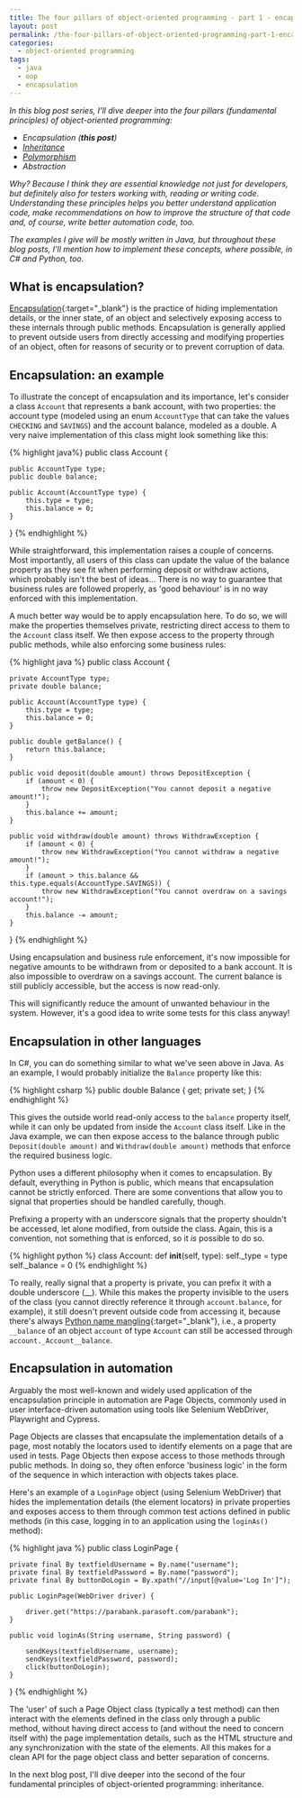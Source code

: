```yaml
---
title: The four pillars of object-oriented programming - part 1 - encapsulation
layout: post
permalink: /the-four-pillars-of-object-oriented-programming-part-1-encapsulation/
categories:
  - object-oriented programming
tags:
  - java
  - oop
  - encapsulation
---
```

_In this blog post series, I'll dive deeper into the four pillars (fundamental principles) of object-oriented programming:_

* _Encapsulation (**this post**)_
* _[Inheritance](/the-four-pillars-of-object-oriented-programming-part-2-inheritance/)_
* _[Polymorphism](/the-four-pillars-of-object-oriented-programming-part-3-polymorphism/)_
* _Abstraction_

_Why? Because I think they are essential knowledge not just for developers, but definitely also for testers working with, reading or writing code. Understanding these principles helps you better understand application code, make recommendations on how to improve the structure of that code and, of course, write better automation code, too._

_The examples I give will be mostly written in Java, but throughout these blog posts, I'll mention how to implement these concepts, where possible, in C# and Python, too._

## What is encapsulation?
[Encapsulation](https://en.wikipedia.org/wiki/Encapsulation_(computer_programming)){:target="_blank"} is the practice of hiding implementation details, or the inner state, of an object and selectively exposing access to these internals through public methods. Encapsulation is generally applied to prevent outside users from directly accessing and modifying properties of an object, often for reasons of security or to prevent corruption of data.

## Encapsulation: an example
To illustrate the concept of encapsulation and its importance, let's consider a class `Account` that represents a bank account, with two properties: the account type (modeled using an enum `AccountType` that can take the values `CHECKING` and `SAVINGS`) and the account balance, modeled as a double. A very naive implementation of this class might look something like this:

{% highlight java%}
public class Account {

    public AccountType type;
    public double balance;
    
    public Account(AccountType type) {
        this.type = type;
        this.balance = 0;
    }
}
{% endhighlight %}

While straightforward, this implementation raises a couple of concerns. Most importantly, all users of this class can update the value of the balance property as they see fit when performing deposit or withdraw actions, which probably isn't the best of ideas... There is no way to guarantee that business rules are followed properly, as 'good behaviour' is in no way enforced with this implementation.

A much better way would be to apply encapsulation here. To do so, we will make the properties themselves private, restricting direct access to them to the `Account` class itself. We then expose access to the property through public methods, while also enforcing some business rules:

{% highlight java %}
public class Account {

    private AccountType type;
    private double balance;

    public Account(AccountType type) {
        this.type = type;
        this.balance = 0;
    }

    public double getBalance() {
        return this.balance;
    }
    
    public void deposit(double amount) throws DepositException {
        if (amount < 0) {
            throw new DepositException("You cannot deposit a negative amount!");
        }
        this.balance += amount;
    }
    
    public void withdraw(double amount) throws WithdrawException {
        if (amount < 0) {
            throw new WithdrawException("You cannot withdraw a negative amount!");
        }
        if (amount > this.balance && this.type.equals(AccountType.SAVINGS)) {
            throw new WithdrawException("You cannot overdraw on a savings account!");
        }
        this.balance -= amount;
    }
}
{% endhighlight %}

Using encapsulation and business rule enforcement, it's now impossible for negative amounts to be withdrawn from or deposited to a bank account. It is also impossible to overdraw on a savings account. The current balance is still publicly accessible, but the access is now read-only.

This will significantly reduce the amount of unwanted behaviour in the system. However, it's a good idea to write some tests for this class anyway!

## Encapsulation in other languages
In C#, you can do something similar to what we've seen above in Java. As an example, I would probably initialize the `Balance` property like this:

{% highlight csharp %}
public double Balance { get; private set; }
{% endhighlight %}

This gives the outside world read-only access to the `balance` property itself, while it can only be updated from inside the `Account` class itself. Like in the Java example, we can then expose access to the balance through public `Deposit(double amount)` and `Withdraw(double amount)` methods that enforce the required business logic.

Python uses a different philosophy when it comes to encapsulation. By default, everything in Python is public, which means that encapsulation cannot be strictly enforced. There are some conventions that allow you to signal that properties should be handled carefully, though.

Prefixing a property with an underscore signals that the property shouldn't be accessed, let alone modified, from outside the class. Again, this is a convention, not something that is enforced, so it _is_ possible to do so.

{% highlight python %}
class Account:
    def __init__(self, type):
        self._type = type
        self._balance = 0
{% endhighlight %}

To really, really signal that a property is private, you can prefix it with a double underscore (__). While this makes the property invisible to the users of the class (you cannot directly reference it through `account.balance`, for example), it still doesn't prevent outside code from accessing it, because there's always [Python name mangling](https://www.geeksforgeeks.org/name-mangling-in-python/){:target="_blank"}, i.e., a property `__balance` of an object `account` of type `Account` can still be accessed through `account._Account__balance`.

## Encapsulation in automation
Arguably the most well-known and widely used application of the encapsulation principle in automation are Page Objects, commonly used in user interface-driven automation using tools like Selenium WebDriver, Playwright and Cypress.

Page Objects are classes that encapsulate the implementation details of a page, most notably the locators used to identify elements on a page that are used in tests. Page Objects then expose access to those methods through public methods. In doing so, they often enforce 'business logic' in the form of the sequence in which interaction with objects takes place.

Here's an example of a `LoginPage` object (using Selenium WebDriver) that hides the implementation details (the element locators) in private properties and exposes access to them through common test actions defined in public methods (in this case, logging in to an application using the `loginAs()` method):

{% highlight java %}
public class LoginPage {

    private final By textfieldUsername = By.name("username");
    private final By textfieldPassword = By.name("password");
    private final By buttonDoLogin = By.xpath("//input[@value='Log In']");

    public LoginPage(WebDriver driver) {

        driver.get("https://parabank.parasoft.com/parabank");
    }

    public void loginAs(String username, String password) {

        sendKeys(textfieldUsername, username);
        sendKeys(textfieldPassword, password);
        click(buttonDoLogin);
    }
}
{% endhighlight %}

The 'user' of such a Page Object class (typically a test method) can then interact with the elements defined in the class only through a public method, without having direct access to (and without the need to concern itself with) the page implementation details, such as the HTML structure and any synchronization with the state of the elements. All this makes for a clean API for the page object class and better separation of concerns.

In the next blog post, I'll dive deeper into the second of the four fundamental principles of object-oriented programming: inheritance.